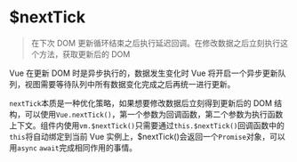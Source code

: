 # $nextTick

> 在下次 DOM 更新循环结束之后执行延迟回调。在修改数据之后立刻执行这个方法，获取更新后的 DOM

Vue 在更新 DOM 时是异步执行的，数据发生变化时 Vue 将开启一个异步更新队列，视图需要等待队列中所有数据变化完成之后再统一进行更新。

`nextTick`本质是一种优化策略，如果想要修改数据后立刻得到更新后的 DOM 结构，可以使用`Vue.nextTick()`，第一个参数为回调函数，第二个参数为执行函数上下文。组件内使用`vm.$nextTick()`只需要通过`this.$nextTick()`回调函数中的`this`将自动绑定到当前 Vue 实例上，$nextTick()会返回一个`Promise`对象，可以用`async` `await`完成相同作用的事情。
